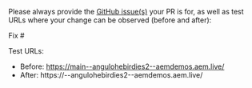 Please always provide the [GitHub issue(s)](../issues) your PR is for, as well as test URLs where your change can be observed (before and after):

Fix #<gh-issue-id>

Test URLs:
- Before: https://main--angulohebirdies2--aemdemos.aem.live/
- After: https://<branch>--angulohebirdies2--aemdemos.aem.live/
